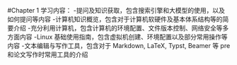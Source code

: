 #Chapter 1
学习内容：
-提问及知识获取，包含搜索引擎和大模型的使用，以及如何提问等内容
-计算机知识概览，包含对于计算机软硬件及基本体系结构等的简要介绍
-充分利用计算机，包含计算机的环境配置、文件版本控制、网络安全等多方面内容
-Linux 基础使用指南，包含虚拟机创建、环境配置以及部分常用操作等内容
-文本编辑与写作工具，包含对于 Markdown, LaTeX, Typst, Beamer 等 pre 和论文写作时常用工具的介绍